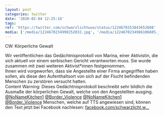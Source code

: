 ```yaml
---
layout: post
categories: twitter
date: '2020-02-04 12:25:16'
tags: 
ref: 'https://twitter.com/schwarzlichtwue/status/1224670253843652608'
media: ['/media/1224670234990252032.jpg', '/media/1224670234986106885.jpg', '/media/1224670257463353347.jpg', '/media/1224670257509433344.jpg', '/media/1224670277633806337.jpg']
---
```

CW: Körperliche Gewalt

Wir veröffentlichen das Gedächtnisprotokoll von Marina, einer Aktivistin, die sich aktuell vor einem serbischen Gericht verantworten muss. Sie wurde zusammen mit zwei weiteren Aktivist\*innen festgenommen.  
Ihnen wird vorgeworfen, dass sie Angestellte einer Firma angegriffen haben sollen, als diese den Aufenthaltsort von sich auf der Flucht befindenden Menschen zu zerstören versucht hatten.  
Content Warning: Dieses Gedächtnisprotokoll beschreibt sehr bildlich die Ausmaße der körperlichen Gewalt, welche von den Angestellten ausging.  
[@NoNameKitchen1](https://twitter.com/NoNameKitchen1) [@Border_Violence](https://twitter.com/Border_Violence)
[@NoNameKitchen1](https://twitter.com/NoNameKitchen1) [@Border_Violence](https://twitter.com/Border_Violence) Menschen, welche auf TTS angewiesen sind, können den Text jetzt bei Facebook nachlesen: [facebook.com/schwarzlicht.w…](https://www.facebook.com/schwarzlicht.wue/posts/750389068702469)
